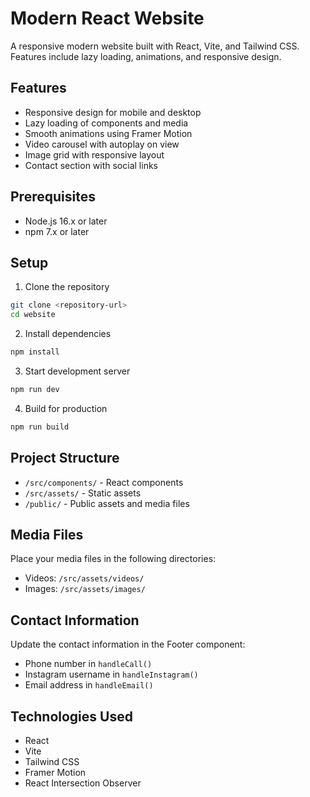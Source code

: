 # Modern React Website

A responsive modern website built with React, Vite, and Tailwind CSS. Features include lazy loading, animations, and responsive design.

## Features

- Responsive design for mobile and desktop
- Lazy loading of components and media
- Smooth animations using Framer Motion
- Video carousel with autoplay on view
- Image grid with responsive layout
- Contact section with social links

## Prerequisites

- Node.js 16.x or later
- npm 7.x or later

## Setup

1. Clone the repository
```bash
git clone <repository-url>
cd website
```

2. Install dependencies
```bash
npm install
```

3. Start development server
```bash
npm run dev
```

4. Build for production
```bash
npm run build
```

## Project Structure

- `/src/components/` - React components
- `/src/assets/` - Static assets
- `/public/` - Public assets and media files

## Media Files

Place your media files in the following directories:

- Videos: `/src/assets/videos/`
- Images: `/src/assets/images/`

## Contact Information

Update the contact information in the Footer component:
- Phone number in `handleCall()`
- Instagram username in `handleInstagram()`
- Email address in `handleEmail()`

## Technologies Used

- React
- Vite
- Tailwind CSS
- Framer Motion
- React Intersection Observer

